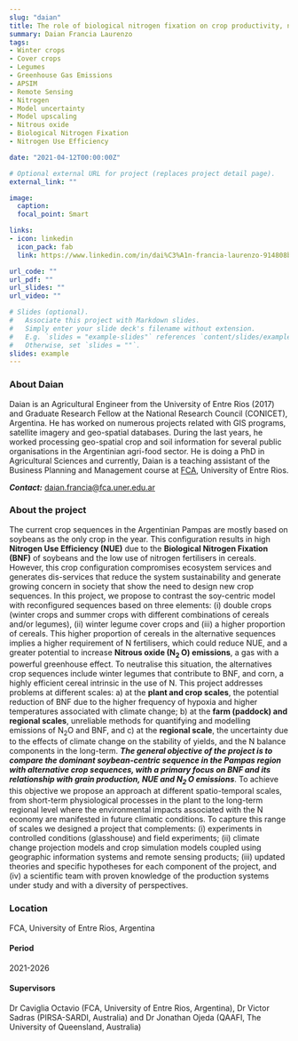 ```yaml
---
slug: "daian"
title: The role of biological nitrogen fixation on crop productivity, nitrogen use efficiency and nitrous oxide emissions in reconfigured crop rotations. Quantification at different spatio-temporal scales
summary: Daian Francia Laurenzo
tags:
- Winter crops
- Cover crops
- Legumes
- Greenhouse Gas Emissions
- APSIM
- Remote Sensing
- Nitrogen
- Model uncertainty
- Model upscaling
- Nitrous oxide
- Biological Nitrogen Fixation
- Nitrogen Use Efficiency

date: "2021-04-12T00:00:00Z"

# Optional external URL for project (replaces project detail page).
external_link: ""

image:
  caption: 
  focal_point: Smart

links:
- icon: linkedin
  icon_pack: fab
  link: https://www.linkedin.com/in/dai%C3%A1n-francia-laurenzo-914808bb/

url_code: ""
url_pdf: ""
url_slides: ""
url_video: ""

# Slides (optional).
#   Associate this project with Markdown slides.
#   Simply enter your slide deck's filename without extension.
#   E.g. `slides = "example-slides"` references `content/slides/example-slides.md`.
#   Otherwise, set `slides = ""`.
slides: example
---
```


### About Daian

Daian is an Agricultural Engineer from the University of Entre Rios (2017) and 
Graduate Research Fellow at the National Research Council (CONICET), Argentina. 
He has worked on numerous projects related with GIS programs, 
satellite imagery and geo-spatial databases. During the last years, he worked processing geo-spatial crop and soil information 
for several public organisations in the Argentinian agri-food sector. He is doing a PhD in 
Agricultural Sciences and currently, Daian is a teaching assistant of the Business Planning and Management course 
at [FCA](http://www.fca.uner.edu.ar/), University of Entre Rios. 

**_Contact:_** daian.francia@fca.uner.edu.ar

### About the project

The current crop sequences in the Argentinian Pampas are mostly based on soybeans as the only 
crop in the year. This configuration results in high **Nitrogen Use Efficiency (NUE)** 
due to the **Biological Nitrogen Fixation (BNF)** of soybeans and the low use of nitrogen fertilisers in 
cereals. However, this crop configuration compromises ecosystem services and generates dis-services 
that reduce the system sustainability and generate growing concern in society that show the need to 
design new crop sequences. In this project, we propose to contrast the soy-centric model with 
reconfigured sequences based on three elements: (i) double crops (winter crops and summer 
crops with different combinations of cereals and/or legumes), (ii) winter legume cover crops 
and (iii) a higher proportion of cereals. This higher proportion of cereals in the alternative 
sequences implies a higher requirement of N fertilisers, which could reduce NUE, and a greater 
potential to increase **Nitrous oxide (N<sub>2 </sub>O) emissions**, a gas with a powerful greenhouse 
effect. To neutralise this situation, the alternatives crop sequences include winter legumes that 
contribute to BNF, and corn, a highly efficient cereal intrinsic in the use of N. This project 
addresses problems at different scales: a) at the **plant and crop scales**, the potential reduction 
of BNF due to the higher frequency of hypoxia and higher temperatures associated with climate change; 
b) at the **farm (paddock) and regional scales**, unreliable methods for quantifying and modelling emissions 
of N<sub>2</sub>O and BNF, and c) at the **regional scale**, the uncertainty due to the effects of 
climate change on the stability of yields, and the N balance components in the long-term. 
_**The general objective of the project is to compare the dominant soybean-centric sequence in 
the Pampas region with alternative crop sequences, with a primary focus on BNF and its relationship 
with grain production, NUE and N<sub>2 </sub>O emissions**_. To achieve this objective we propose an 
approach at different spatio-temporal scales, from short-term physiological processes in the plant 
to the long-term regional level where the environmental impacts associated with the N economy 
are manifested in future climatic conditions. To capture this range of scales we designed a 
project that complements: (i) experiments in controlled conditions (glasshouse) and field experiments; 
(ii) climate change projection models and crop simulation models coupled using geographic 
information systems and remote sensing products; (iii) updated theories and specific hypotheses 
for each component of the project, and (iv) a scientific team with proven knowledge of the 
production systems under study and with a diversity of perspectives.

### Location
FCA, University of Entre Rios, Argentina

#### Period
2021-2026

#### Supervisors
Dr Caviglia Octavio (FCA, University of Entre Rios, Argentina), Dr Victor Sadras (PIRSA-SARDI, Australia) 
and Dr Jonathan Ojeda (QAAFI, The University of Queensland, Australia)
